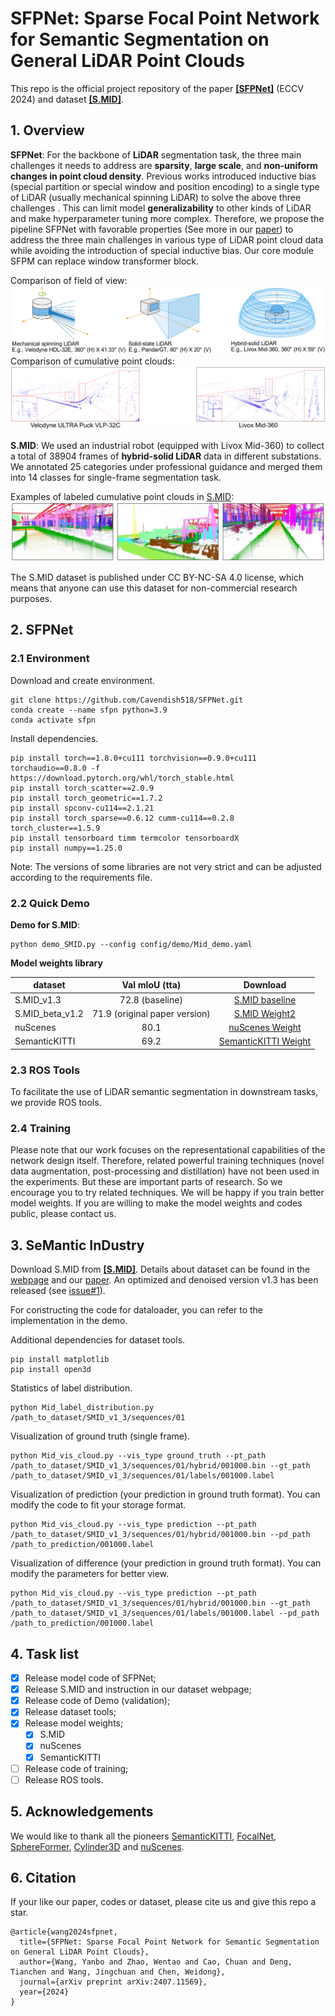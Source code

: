 # SFPNet: Sparse Focal Point Network for Semantic Segmentation on General LiDAR Point Clouds 

This repo is the official project repository of the paper **[\[SFPNet\]](http://arxiv.org/abs/2407.11569)** (ECCV 2024) and dataset **[\[S.MID\]](https://www.semanticindustry.top)**.

## 1. Overview
**SFPNet**: 
For the backbone of **LiDAR** segmentation task, the three main challenges it needs to address are **sparsity**, **large scale**, and **non-uniform changes in point cloud density**. 
Previous works introduced inductive bias (special partition or special window and position encoding) to a single type of LiDAR (usually mechanical spinning LiDAR) to solve the 
above three challenges . This can limit model **generalizability** to other kinds of LiDAR and make hyperparameter tuning more complex.
 Therefore, we propose the pipeline SFPNet with favorable properties (See more in our  [paper](http://arxiv.org/abs/2407.11569)) to address the three main challenges in various type of LiDAR
  point cloud data while avoiding the introduction of special inductive bias. Our core module SFPM can replace window transformer block.

Comparison of field of view:
![image](Figs/LiDAR1.jpg)
Comparison of cumulative point clouds:
![image](Figs/LiDAR2.jpg)



**S.MID**:
We used an industrial robot (equipped with Livox Mid-360) to collect a total of 38904 frames of **hybrid-solid LiDAR** data in different substations. 
We annotated 25 categories under professional guidance and merged them into 14 classes for single-frame segmentation task. 

Examples of labeled cumulative point clouds in [S.MID](https://www.semanticindustry.top/dataset):
![image](Figs/SMID.jpg)

The S.MID dataset is published under CC BY-NC-SA 4.0 license, which means that anyone can use this dataset for non-commercial research purposes.

## 2. SFPNet

### 2.1 Environment
Download and create environment.
```
git clone https://github.com/Cavendish518/SFPNet.git
conda create --name sfpn python=3.9
conda activate sfpn
```
Install dependencies.
```
pip install torch==1.8.0+cu111 torchvision==0.9.0+cu111 torchaudio==0.8.0 -f https://download.pytorch.org/whl/torch_stable.html
pip install torch_scatter==2.0.9
pip install torch_geometric==1.7.2
pip install spconv-cu114==2.1.21
pip install torch_sparse==0.6.12 cumm-cu114==0.2.8 torch_cluster==1.5.9
pip install tensorboard timm termcolor tensorboardX
pip install numpy==1.25.0
```
Note: The versions of some libraries are not very strict and can be adjusted according to the requirements file.
### 2.2 Quick Demo
**Demo for S.MID**:
```
python demo_SMID.py --config config/demo/Mid_demo.yaml
```

**Model weights library**

| dataset         |        Val mIoU (tta)         |                                                  Download                                                  |
|-----------------|:-----------------------------:|:----------------------------------------------------------------------------------------------------------:|
| S.MID_v1.3      |       72.8  (baseline)        |    [S.MID baseline](https://drive.google.com/file/d/1vn2-Uew3W7c7jZB-dDxgzw7w-VruW7bi/view?usp=sharing)    |
| S.MID_beta_v1.2 | 71.9 (original paper version) |    [S.MID Weight2](https://drive.google.com/file/d/1hvTmEdBdYSe-Rjgc-S9et9P5F5XdAB56/view?usp=sharing)     |
| nuScenes        |             80.1              |   [nuScenes Weight](https://drive.google.com/file/d/1ovEpw6_1km28FM_YmHGwbs0ShUVraL4t/view?usp=sharing)    |
| SemanticKITTI   |             69.2              | [SemanticKITTI Weight](https://drive.google.com/file/d/1xoXseXGDKtNC4dm2axb_8u9rxzNS1Qe_/view?usp=sharing) |

###  2.3 ROS Tools
To facilitate the use of LiDAR semantic segmentation in downstream tasks, we provide ROS tools.

###  2.4 Training
Please note that our work focuses on the representational capabilities of the network design itself. Therefore, related powerful training techniques (novel data augmentation, post-processing
 and distillation) have not been used in the experiments. But these are important parts of research. So we encourage you to try related techniques. We will be happy if you train better model 
 weights. If you are willing to make the model weights and codes public, please contact us.

## 3. SeMantic InDustry 
Download S.MID from **[\[S.MID\]](https://www.semanticindustry.top/download)**. Details about dataset can be found in the [webpage](https://www.semanticindustry.top) and our [paper](http://arxiv.org/abs/2407.11569). 
An optimized and denoised version v1.3 has been released (see [issue#1](https://github.com/Cavendish518/SFPNet/issues/1)).

For constructing the code for dataloader, you can refer to the implementation in the demo.

Additional dependencies for dataset tools.
```
pip install matplotlib
pip install open3d
```
Statistics of label distribution.
```
python Mid_label_distribution.py /path_to_dataset/SMID_v1_3/sequences/01
```
Visualization of ground truth (single frame).
```
python Mid_vis_cloud.py --vis_type ground_truth --pt_path /path_to_dataset/SMID_v1_3/sequences/01/hybrid/001000.bin --gt_path /path_to_dataset/SMID_v1_3/sequences/01/labels/001000.label
```
Visualization of prediction (your prediction in ground truth format). You can modify the code to fit your storage format.
```
python Mid_vis_cloud.py --vis_type prediction --pt_path /path_to_dataset/SMID_v1_3/sequences/01/hybrid/001000.bin --pd_path /path_to_prediction/001000.label
```
Visualization of difference (your prediction in ground truth format). You can modify the parameters for better view.
```
python Mid_vis_cloud.py --vis_type prediction --pt_path /path_to_dataset/SMID_v1_3/sequences/01/hybrid/001000.bin --gt_path /path_to_dataset/SMID_v1_3/sequences/01/labels/001000.label --pd_path /path_to_prediction/001000.label
```
## 4. Task list
- [x] Release model code of SFPNet;
- [x] Release S.MID and instruction in our dataset webpage;
- [x] Release code of Demo (validation);
- [x] Release dataset tools;
- [x] Release model weights;
  - [x] S.MID
  - [x] nuScenes
  - [x] SemanticKITTI
- [ ] Release code of training;
- [ ] Release ROS tools.
## 5. Acknowledgements
We would like to thank all the pioneers [SemanticKITTI](https://github.com/PRBonn/semantic-kitti-api), [FocalNet](https://github.com/microsoft/FocalNet), [SphereFormer](https://github.com/dvlab-research/SphereFormer/tree/master), [Cylinder3D](https://github.com/xinge008/Cylinder3D) and [nuScenes](https://github.com/nutonomy/nuscenes-devkit). 

## 6. Citation
If your like our paper, codes or dataset, please cite us and give this repo a star.
```
@article{wang2024sfpnet,
  title={SFPNet: Sparse Focal Point Network for Semantic Segmentation on General LiDAR Point Clouds},
  author={Wang, Yanbo and Zhao, Wentao and Cao, Chuan and Deng, Tianchen and Wang, Jingchuan and Chen, Weidong},
  journal={arXiv preprint arXiv:2407.11569},
  year={2024}
}
```
